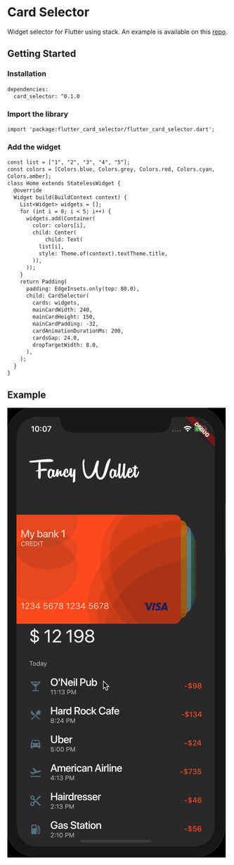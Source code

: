 # Card Selector

Widget selector for Flutter using stack. An example is available on this [repo](https://github.com/victorbonnet/flutter_fancy_wallet).

## Getting Started

### Installation
```
dependencies:
  card_selector: ^0.1.0
```

### Import the library
```
import 'package:flutter_card_selector/flutter_card_selector.dart';
```

### Add the widget
```
const list = ["1", "2", "3", "4", "5"];
const colors = [Colors.blue, Colors.grey, Colors.red, Colors.cyan, Colors.amber];
class Home extends StatelessWidget {
  @override
  Widget build(BuildContext context) {
    List<Widget> widgets = [];
    for (int i = 0; i < 5; i++) {
      widgets.add(Container(
        color: colors[i],
        child: Center(
            child: Text(
          list[i],
          style: Theme.of(context).textTheme.title,
        )),
      ));
    }
    return Padding(
      padding: EdgeInsets.only(top: 80.0),
      child: CardSelector(
        cards: widgets,
        mainCardWidth: 240,
        mainCardHeight: 150,
        mainCardPadding: -32,
        cardAnimationDurationMs: 200,
        cardsGap: 24.0,
        dropTargetWidth: 8.0,
      ),
    );
  }
}
```


## Example
![](fancy.gif)